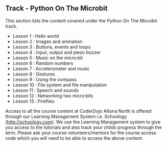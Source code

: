 
## Track - Python On The Microbit

This section lists the content covered under the Python On The Microbit track.

- Lesson 1  : Hello world
- Lesson 2  : Images and animation
- Lesson 3  : Buttons, events and loops
- Lesson 4  : Input, output and piezo buzzer
- Lesson 5  : Music on the micro:bit
- Lesson 6  : Random numbers
- Lesson 7  : Accelerometer and music
- Lesson 8  : Gestures
- Lesson 9  : Using the compass
- Lesson 10 : File system and file manipulation
- Lesson 11 : Speech and sounds
- Lesson 12 : Networking two micro:bits
- Lesson 13 : Fireflies

Access to all the course content at CoderDojo Altona North is offered through our Learning Management System i.e. Schoology (http://schoology.com). We use the Learning Management system to give you access to the tutorials and also track your childs progress through the term. Please ask your course volunteers/mentors for the course access code which you will need to be able to access the above content. 
